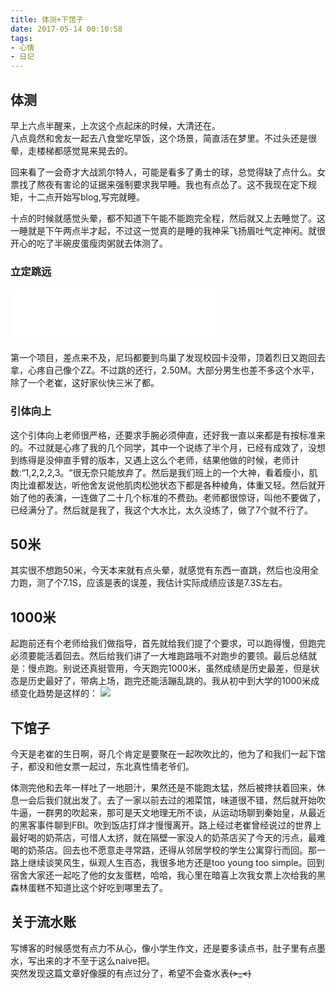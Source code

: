 ```yaml
---
title: 体测+下馆子
date: 2017-05-14 00:10:58
tags:
- 心情
- 日记
---
```

## 体测

早上六点半醒来，上次这个点起床的时候，大清还在。<br>
八点竟然和舍友一起去八食堂吃早饭，这个场景，简直活在梦里。不过头还是很晕，走楼梯都感觉晃来晃去的。<br>

回来看了一会奇才大战凯尔特人，可能是看多了勇士的球，总觉得缺了点什么。女票找了熬夜有害论的证据来强制要求我早睡。我也有点怂了。这不我现在定下规矩，十二点开始写blog,写完就睡。

十点的时候就感觉头晕，都不知道下午能不能跑完全程，然后就又上去睡觉了。这一睡就是下午两点半才起，不过这一觉真的是睡的我神采飞扬眉吐气定神闲。就很开心的吃了半碗皮蛋瘦肉粥就去体测了。

### 立定跳远

<!--- more --->

<iframe frameborder="no" border="0" marginwidth="0" marginheight="0" width=330 height=86 src="//music.163.com/outchain/player?type=2&id=5345923&auto=1&height=66"></iframe>


第一个项目，差点来不及，尼玛都要到鸟巢了发现校园卡没带，顶着烈日又跑回去拿，心疼自己像个ZZ。不过跳的还行，2.50M。大部分男生也差不多这个水平，除了一个老崔，这好家伙快三米了都。

### 引体向上

这个引体向上老师很严格，还要求手腕必须伸直，还好我一直以来都是有按标准来的。不过就是心疼了我的几个同学，其中一个说练了半个月，已经有成效了，没想到练得是没伸直手臂的版本，又遇上这么个老师，结果他做的时候，老师计数:“1,2,2,2,3。“很无奈只能放弃了。然后是我们班上的一个大神，看着瘦小，肌肉比谁都发达，听他舍友说他肌肉松弛状态下都是各种棱角，体重又轻。然后就开始了他的表演，一连做了二十几个标准的不费劲。老师都很惊讶，叫他不要做了，已经满分了。然后就是我了，我这个大水比，太久没练了，做了7个就不行了。

## 50米

其实很不想跑50米，今天本来就有点头晕，就感觉有东西一直跳，然后也没用全力跑，测了个7.1S，应该是表的误差，我估计实际成绩应该是7.3S左右。

## 1000米

起跑前还有个老师给我们做指导，首先就给我们提了个要求，可以跑得慢，但跑完必须要能活着回去。然后给我们讲了一大堆跑路哦不对跑步的要领。最后总结就是：慢点跑。别说还真挺管用，今天跑完1000米，虽然成绩是历史最差，但是状态是历史最好了，带病上场，跑完还能活蹦乱跳的。我从初中到大学的1000米成绩变化趋势是这样的：
![](/hexo-blog/img/1000m.png)

## 下馆子

今天是老崔的生日啊，哥几个肯定是要聚在一起吹吹比的，他为了和我们一起下馆子，都没和他女票一起过，东北真性情老爷们。

体测完他和去年一样吐了一地胆汁，果然还是不能跑太猛，然后被搀扶着回来，休息一会后我们就出发了。去了一家以前去过的湘菜馆，味道很不错，然后就开始吹牛逼，一群男的吹起来，那可是天文地理无所不谈，从运动场聊到秦始皇，从最近的黑客事件聊到FBI。吹到饭店打烊才慢慢离开。路上经过老崔曾经说过的世界上最好喝的奶茶店，可惜人太挤，就在隔壁一家没人的奶茶店买了今天的污点，最难喝的奶茶店。回去也不愿意走寻常路，还得从邻居学校的学生公寓穿行而回。那一路上继续谈笑风生，纵观人生百态，我很多地方还是too young too simple。回到宿舍大家还一起吃了他的女友蛋糕，哈哈，我心里在暗喜上次我女票上次给我的黑森林蛋糕不知道比这个好吃到哪里去了。

## 关于流水账

写博客的时候感觉有点力不从心，像小学生作文，还是要多读点书，肚子里有点墨水，写出来的才不至于这么naive把。<br>
突然发现这篇文章好像膜的有点过分了，希望不会查水表~~~~(>_<)~~~~